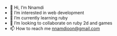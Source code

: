 - 👋 Hi, I’m Nnamdi
- 👀 I’m interested in web development
- 🌱 I’m currently learning ruby
- 💞️ I’m looking to collaborate on ruby 2d and games
- 📫 How to reach me nnamdioon@gmail.com

<!---
namdoiz/namdoiz is a ✨ special ✨ repository because its `README.md` (this file) appears on your GitHub profile.
You can click the Preview link to take a look at your changes.
--->
